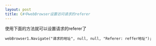 ```yaml
---
layout: post
title: C#中webBrowser设置访问请求的referer
---
```


使用下面的方法就可以设置请求的referer了

    webBrowser1.Navigate("请求的地址", null, null, "Referer: reffer地址");
